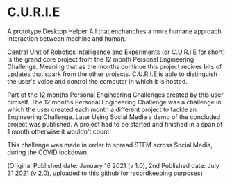 # C.U.R.I.E
A prototype Desktop Helper A.I that enchanches a more humane approach interaction between machine and human.

Central Unit of Robotics Intelligence and Experiments (or C.U.R.I.E for short) is the grand core project from the 12 month Personal Engineering Challenge. Meaning that as the months continue this project recives bits of updates that spark from the other projects. C.U.R.I.E is able to distinguish the user's voice and control the computer in which it is hosted.

Part of the 12 months Personal Engineering Challenges created by this user himself. The 12 months Personal Engineering Challenge was a challenge in which the user created each month a different project to tackle an Engineering Challenge. Later Using Social Media a demo of the concluded project was published. A project had to be started and finished in a span of 1 month otherwise it wouldn't count.

This challenge was made in order to spread STEM across Social Media, during the COVID lockdown.

(Original Published date: January 16 2021 (v 1.0),
 2nd Published date: July 31 2021 (v 2.0), uploaded to this github for recordkeeping purposes)

